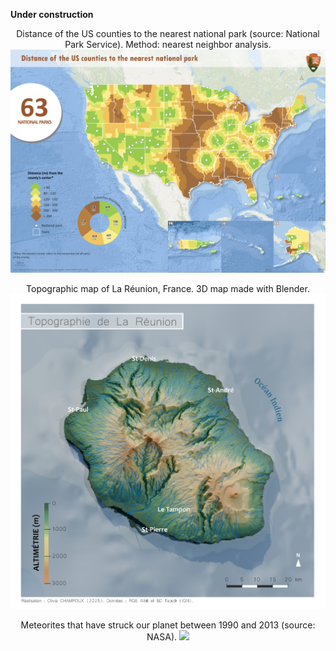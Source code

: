 **Under construction**

<p align="center">Distance of the US counties to the nearest national park (source: National Park Service). Method: nearest neighbor analysis.
<img src="national_parks.png" >
</p>

<p align="center">Topographic map of La Réunion, France. 3D map made with Blender.
<img src="Topographie_la_reunion.png" >
</p>

<p align="center">Meteorites that have struck our planet between 1990 and 2013 (source: NASA).
<img src="meteorite_landings.gif" >
</p>
